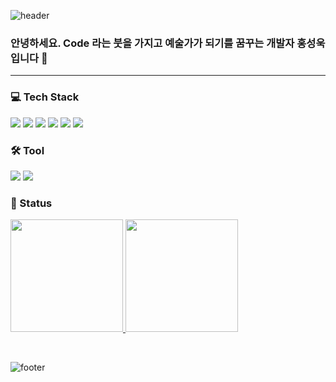 ![header](https://capsule-render.vercel.app/api?type=waving&color=gradient&customColorList=30&height=100&section=header)

<h3> 안녕하세요. Code 라는 붓을 가지고 예술가가 되기를 꿈꾸는 개발자 홍성욱 입니다 👋</h3>

---

<h3>💻 Tech Stack</h3>
<span>
<img src="https://img.shields.io/badge/-HTML-%23E34F26?style=for-the-badge&logo=HTML5&logoColor=white">
<img src="https://img.shields.io/badge/-CSS-%231572B6?style=for-the-badge&logo=CSS3&logoColor=white">
<img src="https://img.shields.io/badge/-JavaScript-%23F7DF1E?style=for-the-badge&logo=JavaScript&logoColor=white">
<img src="https://img.shields.io/badge/-React-%2361DAFB?style=for-the-badge&logo=React&logoColor=white">
<img src="https://img.shields.io/badge/MongoDB-4EA94B?style=for-the-badge&logo=mongodb&logoColor=white">
<img src="https://img.shields.io/badge/MySQL-005C84?style=for-the-badge&logo=mysql&logoColor=white">
</span>

<h3>🛠 Tool</h3>
<span>
<img src="https://img.shields.io/badge/VSCode-0078D4?style=for-the-badge&logo=visual%20studio%20code&logoColor=white">
<img src="https://img.shields.io/badge/Notion-000000?style=for-the-badge&logo=notion&logoColor=white">
<span>

<br/>

<h3>🌿 Status</h3>
<p>
    <a href="https://github.com/anuraghazra/github-readme-stats">
        <img height="180px" src="https://github-readme-stats.vercel.app/api?username=ukssss&show_icons=true&theme=react" />
</a>
    <a href="https://github.com/anuraghazra/convoychat">
        <img  height="180px" src="https://github-readme-stats.vercel.app/api/top-langs/?username=ukssss&layout=compact&theme=react" />
    </a>
</p>

<br/>

![footer](https://capsule-render.vercel.app/api?type=waving&color=gradient&customColorList=30&height=100&section=footer)
